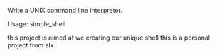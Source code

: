Write a UNIX command line interpreter.

Usage: simple_shell

this project is aimed at we creating our unique shell
this is a personal project from alx.
